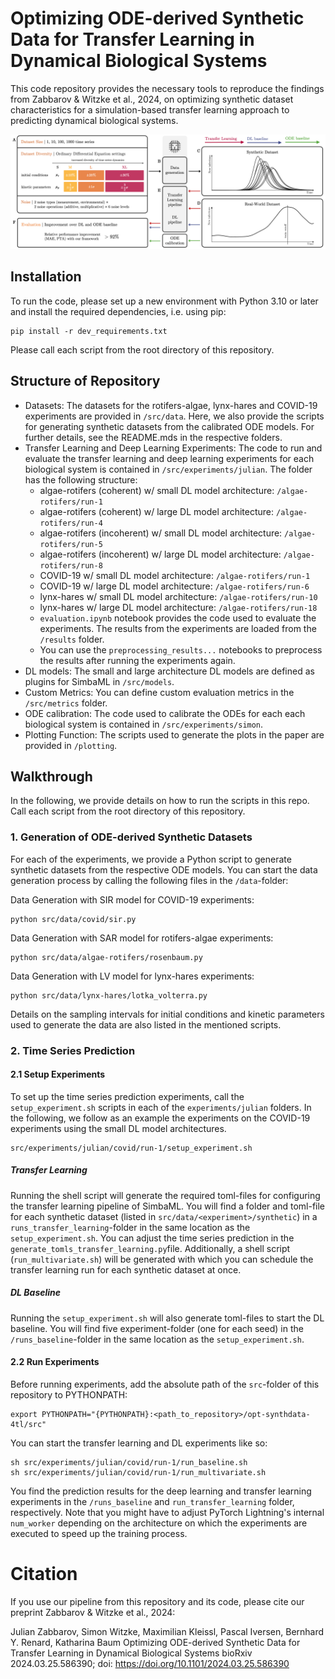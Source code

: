 # Optimizing ODE-derived Synthetic Data for Transfer Learning in Dynamical Biological Systems

This code repository provides the necessary tools to reproduce the findings from Zabbarov & Witzke et al., 2024, on optimizing synthetic dataset characteristics for a simulation-based transfer learning approach to predicting dynamical biological systems.

![Overview of Experimental Setup](figures/visual_abstract.png "Image from Zabbarov&Witzke et al., 2024")

## Installation

To run the code, please set up a new environment with Python 3.10 or later and install the required dependencies, i.e. using pip:
```
pip install -r dev_requirements.txt
```
Please call each script from the root directory of this repository.

## Structure of Repository

- Datasets: The datasets for the rotifers-algae, lynx-hares and COVID-19 experiments are provided in `/src/data`. Here, we also provide the scripts for generating synthetic datasets from the calibrated ODE models. For further details, see the README.mds in the respective folders.
- Transfer Learning and Deep Learning Experiments: The code to run and evaluate the transfer learning and deep learning experiments for each biological system is contained in `/src/experiments/julian`. The folder has the following structure:
    - algae-rotifers (coherent) w/ small DL model architecture: `/algae-rotifers/run-1`
    - algae-rotifers (coherent) w/ large DL model architecture: `/algae-rotifers/run-4`
    - algae-rotifers (incoherent) w/ small DL model architecture: `/algae-rotifers/run-5`
    - algae-rotifers (incoherent) w/ large DL model architecture: `/algae-rotifers/run-8`
    - COVID-19 w/ small DL model architecture: `/algae-rotifers/run-1`
    - COVID-19 w/ large DL model architecture: `/algae-rotifers/run-6`
    - lynx-hares w/ small DL model architecture: `/algae-rotifers/run-10`
    - lynx-hares w/ large DL model architecture: `/algae-rotifers/run-18`
    - `evaluation.ipynb` notebook provides the code used to evaluate the experiments. The results from the experiments are loaded from the `/results` folder.
    - You can use the `preprocessing_results...` notebooks to preprocess the results after running the experiments again. 
- DL models: The small and large architecture DL models are defined as plugins for SimbaML in `/src/models`.
- Custom Metrics: You can define custom evaluation metrics in the `/src/metrics` folder.
- ODE calibration: The code used to calibrate the ODEs for each each biological system is contained in `/src/experiments/simon`.
- Plotting Function: The scripts used to generate the plots in the paper are provided in `/plotting`.

## Walkthrough

In the following, we provide details on how to run the scripts in this repo. Call each script from the root directory of this repository.

### 1. Generation of ODE-derived Synthetic Datasets

For each of the experiments, we provide a Python script to generate synthetic datasets from the respective ODE models.
You can start the data generation process by calling the following files in the `/data`-folder:

Data Generation with SIR model for COVID-19 experiments:
```
python src/data/covid/sir.py
```

Data Generation with SAR model for rotifers-algae experiments:
```
python src/data/algae-rotifers/rosenbaum.py
```

Data Generation with LV model for lynx-hares experiments:
```
python src/data/lynx-hares/lotka_volterra.py
```

Details on the sampling intervals for initial conditions and kinetic parameters used to generate the data are also listed in the mentioned scripts.

### 2. Time Series Prediction

#### 2.1 Setup Experiments

To set up the time series prediction experiments, call the `setup_experiment.sh` scripts in each of the `experiments/julian` folders. In the following, we follow as an example the experiments on the COVID-19 experiments using the small DL model architectures.
```
src/experiments/julian/covid/run-1/setup_experiment.sh
```

##### Transfer Learning
Running the shell script will generate the required toml-files for configuring the transfer learning pipeline of SimbaML. You will find a folder and toml-file for each synthetic dataset (listed in `src/data/<experiment>/synthetic`) in a `runs_transfer_learning`-folder in the same location as the `setup_experiment.sh`.  You can adjust the time series prediction in the `generate_tomls_transfer_learning.py`file. Additionally, a shell script (`run_multivariate.sh`) will be generated with which you can schedule the transfer learning run for each synthetic dataset at once.

##### DL Baseline
Running the `setup_experiment.sh` will also generate toml-files to start the DL baseline. You will find five experiment-folder (one for each seed) in the `/runs_baseline`-folder in the same location as the `setup_experiment.sh`.

#### 2.2 Run Experiments

Before running experiments, add the absolute path of the `src`-folder of this repository to PYTHONPATH:
```
export PYTHONPATH="{PYTHONPATH}:<path_to_repository>/opt-synthdata-4tl/src"
```

You can start the transfer learning and DL experiments like so:
```
sh src/experiments/julian/covid/run-1/run_baseline.sh
sh src/experiments/julian/covid/run-1/run_multivariate.sh
```

You find the prediction results for the deep learning and transfer learning experiments in the `/runs_baseline` and `run_transfer_learning` folder, respectively. Note that you might have to adjust PyTorch Lightning's internal `num_worker` depending on the architecture on which the experiments are executed to speed up the training process.

# Citation
If you use our pipeline from this repository and its code, please cite our preprint Zabbarov & Witzke et al., 2024:

Julian Zabbarov, Simon Witzke, Maximilian Kleissl, Pascal Iversen, Bernhard Y. Renard, Katharina Baum
Optimizing ODE-derived Synthetic Data for Transfer Learning in Dynamical Biological Systems
bioRxiv 2024.03.25.586390; doi: https://doi.org/10.1101/2024.03.25.586390 

